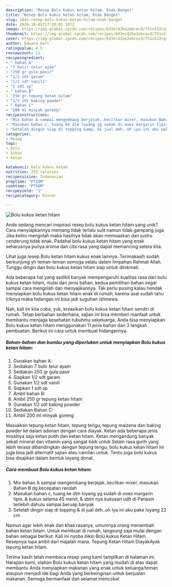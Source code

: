 ```yaml
---
description: "Resep Bolu kukus ketan hitam, Enak Banget"
title: "Resep Bolu kukus ketan hitam, Enak Banget"
slug: 1442-resep-bolu-kukus-ketan-hitam-enak-banget
date: 2020-10-05T17:20:03.187Z
image: https://img-global.cpcdn.com/recipes/6d3ec42be2ebcecd/751x532cq70/bolu-kukus-ketan-hitam-foto-resep-utama.jpg
thumbnail: https://img-global.cpcdn.com/recipes/6d3ec42be2ebcecd/751x532cq70/bolu-kukus-ketan-hitam-foto-resep-utama.jpg
cover: https://img-global.cpcdn.com/recipes/6d3ec42be2ebcecd/751x532cq70/bolu-kukus-ketan-hitam-foto-resep-utama.jpg
author: Edward Hart
ratingvalue: 4.5
reviewcount: 11
recipeingredient:
- " bahan A"
- "7 butir telur ayam"
- "250 gr gula pasir"
- "1/2 sdt garam"
- "1/2 sdt vanili"
- "1 sdt sp"
- " bahan B"
- "250 gr tepung ketan hitam"
- "1/2 sdt baking powder"
- " Bahan C"
- "200 ml minyak goreng"
recipeinstructions:
- "Mix bahan A sampai mengembang berjejak..kecilkan mixer, masukan Bahan B dg kecepatan rendah"
- "Masukan bahan c, tuang ke dlm loyang yg sudah di ooes margarin tipis..&amp; kukus selama 45 menit, &amp; sblm nya kukusan udh di Panasin terlebih dahulu sampai beruap banyak"
- "Setelah dingin siap di topping &amp; di jual deh..oh iya ini aku pake loyang 22 cm"
categories:
- Resep
tags:
- bolu
- kukus
- ketan

katakunci: bolu kukus ketan 
nutrition: 253 calories
recipecuisine: Indonesian
preptime: "PT28M"
cooktime: "PT58M"
recipeyield: "1"
recipecategory: Dinner

---
```



![Bolu kukus ketan hitam](https://img-global.cpcdn.com/recipes/6d3ec42be2ebcecd/751x532cq70/bolu-kukus-ketan-hitam-foto-resep-utama.jpg)

Anda sedang mencari inspirasi resep bolu kukus ketan hitam yang unik? Cara menyiapkannya memang tidak terlalu sulit namun tidak gampang juga. Jika keliru mengolah maka hasilnya tidak akan memuaskan dan justru cenderung tidak enak. Padahal bolu kukus ketan hitam yang enak seharusnya punya aroma dan cita rasa yang dapat memancing selera kita.

Lihat juga resep Bolu ketan hitam kukus enak lainnya. Terimakasih sudah berkunjung yh teman-teman semoga selalu dalam limpahan Rahmat Allah. Tunggu dingin dan bolu kukus ketan hitam siap untuk dinikmati.

Ada beberapa hal yang sedikit banyak mempengaruhi kualitas rasa dari bolu kukus ketan hitam, mulai dari jenis bahan, kedua pemilihan bahan segar sampai cara mengolah dan menyajikannya. Tak perlu pusing kalau hendak menyiapkan bolu kukus ketan hitam enak di rumah, karena asal sudah tahu triknya maka hidangan ini bisa jadi suguhan istimewa.


Nah, kali ini kita coba, yuk, kreasikan bolu kukus ketan hitam sendiri di rumah. Tetap berbahan sederhana, sajian ini bisa memberi manfaat untuk membantu menjaga kesehatan tubuhmu sekeluarga. Anda bisa menyiapkan Bolu kukus ketan hitam menggunakan 11 jenis bahan dan 3 langkah pembuatan. Berikut ini cara untuk membuat hidangannya.

<!--inarticleads1-->

##### Bahan-bahan dan bumbu yang diperlukan untuk menyiapkan Bolu kukus ketan hitam:

1. Gunakan  bahan A:
1. Sediakan 7 butir telur ayam
1. Sediakan 250 gr gula pasir
1. Siapkan 1/2 sdt garam
1. Gunakan 1/2 sdt vanili
1. Siapkan 1 sdt sp
1. Ambil  bahan B:
1. Ambil 250 gr tepung ketan hitam
1. Gunakan 1/2 sdt baking powder
1. Sediakan  Bahan C:
1. Ambil 200 ml minyak goreng


Masukkan tepung ketan hitam, tepung terigu, tepung maizena dan baking powder ke dalam adonan dengan cara diayak. Ketan ada beberapa jenis misalnya saja ketan putih dan ketan hitam. Ketan mengandung banyak sekali mineral dan vitamin yang sangat baik untuk Selain rasa gurih yang lebih terasa dibandingkan dengan tepung terigu, bolu kukus ketan hitam ini juga bisa jadi alternatif sajian atau camilan untuk. Tentu juga bolu kukus bisa disajikan dalam bentuk loyang donat. 

<!--inarticleads2-->

##### Cara membuat Bolu kukus ketan hitam:

1. Mix bahan A sampai mengembang berjejak..kecilkan mixer, masukan Bahan B dg kecepatan rendah
1. Masukan bahan c, tuang ke dlm loyang yg sudah di ooes margarin tipis..&amp; kukus selama 45 menit, &amp; sblm nya kukusan udh di Panasin terlebih dahulu sampai beruap banyak
1. Setelah dingin siap di topping &amp; di jual deh..oh iya ini aku pake loyang 22 cm


Namun agar lebih enak dan khas rasanya, umumnya orang menambah bahan ketan hitam. Untuk membuat di rumah, langsung saja mulai dengan bahan sebagai berikut. Kali ini nyoba bikin Bolu kukus Ketan Hitam. Resepnya lupa ambil dari majalah mana. Tepung Ketan Hitam DiayakAyak tepung ketan hitam. 

Terima kasih telah membaca resep yang kami tampilkan di halaman ini. Harapan kami, olahan Bolu kukus ketan hitam yang mudah di atas dapat membantu Anda menyiapkan makanan yang enak untuk keluarga/teman ataupun menjadi ide bagi Anda yang berkeinginan untuk berjualan makanan. Semoga bermanfaat dan selamat mencoba!
